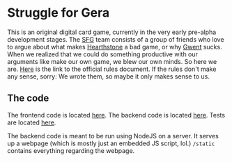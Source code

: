 # Struggle for Gera
This is an original digital card game, currently in the very early pre-alpha development stages.
The [SFG](https://fyuristudios.com) team consists of a group of friends who love to argue about what makes [Hearthstone](https://playhearthstone.com/en-us/) a bad game, or why [Gwent](https://www.playgwent.com/en) sucks. When we realized that we could do something productive with our arguments like make our own game, we blew our own minds. So here we are. [Here](https://docs.google.com/document/d/1ToZ-R1VW1rttV7YrFwHCyrx4SerWhkX7QIUp_DqHmvk/edit?usp=sharing) is the link to the official rules document. If the rules don't make any sense, sorry: We wrote them, so maybe it only makes sense to us.

## The code
The frontend code is located [here](./static). The backend code is located [here](./base). Tests are located [here](./tests).

The backend code is meant to be run using NodeJS on a server. It serves up a webpage (which is mostly just an embedded JS script, lol.) ```/static``` contains everything regarding the webpage.
